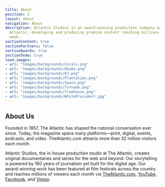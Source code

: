 ```yaml
---
title: About
position: 3
layout: about
navigation: About
description: Atlantic Studios is an award-winning production company owned by The
  Atlantic, developing and producing premium content reaching millions globally each
  week.
sectionContent: true
sectionPartners: false
sectionAwards: true
sectionTeam: true
lead-images:
- url: "images/backgrounds/Corals.png"
- url: "images/backgrounds/Obama.png"
- url: "images/backgrounds/OJ.png"
- url: "images/backgrounds/Plantation.png"
- url: "images/backgrounds/Space.png"
- url: "images/backgrounds/Tornado.png"
- url: "images/backgrounds/Treehouse.png"
- url: "images/backgrounds/WhitePresident.jpg"
---
```


## About Us

Founded in 1857, The Atlantic has shaped the national conversation ever since. Today, the magazine spans many platforms—print, digital, events, podcasts, and video. TheAtlantic.com attracts more than 32 million visitors each month.

Atlantic Studios, the in-house production studio at The Atlantic, creates original documentaries and series for the web and beyond. Our storytelling is powered by 160 years of journalism yet built for the digital age. Our award-winning work has been featured at film festivals across the country and reaches millions of viewers each month via [TheAtlantic.com](https://www.theatlantic.com/video/), [YouTube](https://www.youtube.com/user/TheAtlantic), [Facebook](https://www.facebook.com/pg/TheAtlantic/videos/?ref=page_internal), and [Vimeo](https://vimeo.com/atlanticvideo).
